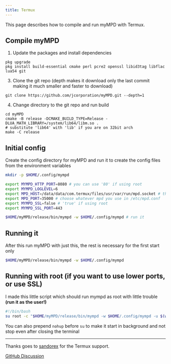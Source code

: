 ```yaml
---
title: Termux
---
```


This page describes how to compile and run myMPD with Termux.

## Compile myMPD

1. Update the packages and install dependencies
```
pkg upgrade
pkg install build-essential cmake perl pcre2 openssl libid3tag libflac lua54 git
```

3. Clone the git repo (depth makes it download only the last commit making it much smaller and faster to download)
```
git clone https://github.com/jcorporation/myMPD.git --depth=1
```
4. Change directory to the git repo and run build
```
cd myMPD
cmake -B release -DCMAKE_BUILD_TYPE=Release -DLUA_MATH_LIBRARY=/system/lib64/libm.so .
# substitute 'lib64' with 'lib' if you are on 32bit arch
make -C release
```

## Initial config

Create the config directory for myMPD and run it to create the config files from the environment variables

```sh
mkdir -p $HOME/.config/mympd

export MYMPD_HTTP_PORT=8080 # you can use '80' if using root
export MYMPD_LOGLEVEL=6
export MPD_HOST=/data/data/com.termux/files/usr/var/run/mpd.socket # this is default for termux i think but check your /etc/mpd.conf value for bind_to_address
export MPD_PORT=35000 # choose whatever mpd you use in /etc/mpd.conf
export MYMPD_SSL=false # 'true' if using root
export MYMPD_SSL_PORT=443

$HOME/myMPD/release/bin/mympd -w $HOME/.config/mympd # run it
```

## Running it

After this run myMPD with just this, the rest is necessary for the first start only

```sh
$HOME/myMPD/release/bin/mympd -w $HOME/.config/mympd
```

## Running with root (if you want to use lower ports, or use SSL)

I made this little script which should run mympd as root with little trouble **(run it as the user!)**

```sh
#!/bin/bash
su root -c "$HOME/myMPD/release/bin/mympd -w $HOME/.config/mympd -u $(whoami)"
```
You can also prepend `nohup` before `su` to make it start in background and not stop even after closing the terminal

***

Thanks goes to [sandorex](https://github.com/sandorex) for the Termux support.

[GitHub Discussion](https://github.com/jcorporation/myMPD/discussions/612)
